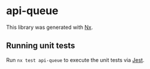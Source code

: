 # api-queue

This library was generated with [Nx](https://nx.dev).

## Running unit tests

Run `nx test api-queue` to execute the unit tests via [Jest](https://jestjs.io).
